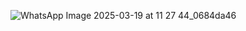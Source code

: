 ![WhatsApp Image 2025-03-19 at 11 27 44_0684da46](https://github.com/user-attachments/assets/1699ca86-340d-4dbb-b304-5916aa4c40c9)
